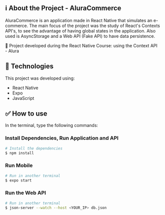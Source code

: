 ## :information_source: About the Project - AluraCommerce

AluraCommerce is an application made in React Native that simulates an e-commerce. The main focus of the project was the study of React's Contexts API's, to see the advantage of having global states in the application. Also used is AsyncStorage and a Web API (Fake API) to have data persistence.

:book: Project developed during the React Native Course: using the Context API - Alura

## 🚀 Technologies

This project was developed using:

-   React Native
-   Expo
-   JavaScript

## :white_check_mark: How to use

In the terminal, type the following commands:

### Install Dependencies, Run Application and API

```bash
# Install the dependencies
$ npm install
```

### Run Mobile

```bash
# Run in another terminal
$ expo start
```

### Run the Web API

```bash
# Run in another terminal
$ json-server --watch --host <YOUR_IP> db.json
```
